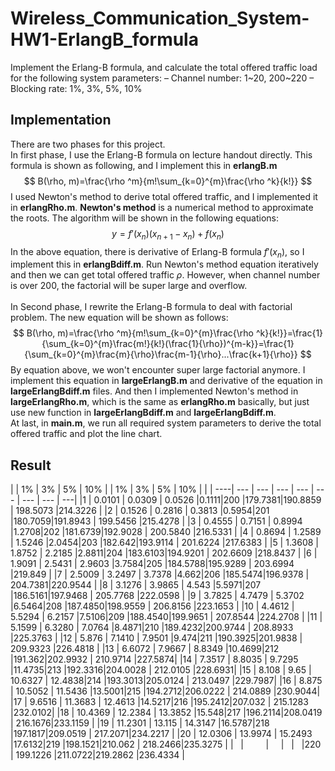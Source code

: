 # Wireless_Communication_System-HW1-ErlangB_formula
Implement the Erlang-B formula, and calculate the total offered traffic load for the following system parameters:
– Channel number: 1\~20, 200\~220
– Blocking rate: 1%, 3%, 5%, 10%

## Implementation
There are two phases for this project. </br>
In first phase, I use the Erlang-B formula on lecture handout directly. This formula is shown as following, and I implement this in  **erlangB.m** </br>
$$ B(\rho, m)=\frac{\rho ^m}{m!\sum_{k=0}^{m}\frac{\rho ^k}{k!}} $$
I used Newton's method to derive total offered traffic, and I implemented it in **erlangRho.m**. **Newton's method** is a numerical method to approximate the roots. The algorithm will be shown in the following equations: </br>
$$ y=f'(x_n)(x_{n+1}-x_n)+f(x_n) $$
In the above equation, there is derivative of Erlang-B formula $f'(x_n)$, so I implement this in **erlangBdiff.m**. Run Newton's method equation iteratively and then we can get total offered traffic $\rho$.  However, when channel number is over 200, the factorial will be super large and overflow. </br> </br>
In Second phase, I rewrite the Erlang-B formula to deal with factorial problem. The new equation will be shown as follows: </br>
$$ B(\rho, m)=\frac{\rho ^m}{m!\sum_{k=0}^{m}\frac{\rho ^k}{k!}}=\frac{1}{\sum_{k=0}^{m}\frac{m!}{k!}(\frac{1}{\rho})^{m-k}}=\frac{1}{\sum_{k=0}^{m}\frac{m}{\rho}\frac{m-1}{\rho}...\frac{k+1}{\rho}} $$
By equation above, we won't encounter super large factorial anymore. I implement this equation in **largeErlangB.m** and derivative of the equation in **largeErlangBdiff.m** files. And then I implemented Newton's method in **largeErlangRho.m**, which is the same as **erlangRho.m** basically, but just use new function in **largeErlangBdiff.m** and **largeErlangBdiff.m**. </br>
At last, in **main.m**, we run all required system parameters to derive the total offered traffic and plot the line chart.

## Result
| | 1\% | 3\% | 5\% | 10\% | | 1\% | 3\% | 5\% | 10\% |
|  | ----| --- | --- | --- | --- | --- | --- | --- | ---|
|1 | 0.0101 | 0.0309 | 0.0526 |0.1111|200 |179.7381|190.8859 | 198.5073 |214.3226 |
|2 | 0.1526 | 0.2816 | 0.3813 |0.5954|201 |180.7059|191.8943 | 199.5456 |215.4278 |
|3 | 0.4555 | 0.7151 | 0.8994 |1.2708|202 |181.6739|192.9028 | 200.5840 |216.5331 |
|4 | 0.8694 | 1.2589 | 1.5246 |2.0454|203 |182.642|193.9114 | 201.6224 |217.6383 |
|5 | 1.3608 | 1.8752 | 2.2185 |2.8811|204 |183.6103|194.9201 | 202.6609 |218.8437 | 
|6 | 1.9091 | 2.5431 | 2.9603 |3.7584|205 |184.5788|195.9289 | 203.6994 |219.849 |
|7 | 2.5009 | 3.2497 | 3.7378 |4.662|206 |185.5474|196.9378 | 204.7381|220.9544 |
|8 | 3.1276 | 3.9865 | 4.543 |5.5971|207 |186.5161|197.9468 | 205.7768 |222.0598 |
|9 | 3.7825 | 4.7479 | 5.3702 |6.5464|208 |187.4850|198.9559 | 206.8156 |223.1653 |
|10 | 4.4612 | 5.5294 | 6.2157 |7.5106|209 |188.4540|199.9651 | 207.8544 |224.2708 |
|11 | 5.1599 | 6.3280 | 7.0764 |8.4871|210 |189.4232|200.9744 | 208.8933 |225.3763 |
|12 | 5.876 | 7.1410 | 7.9501 |9.474|211 |190.3925|201.9838 | 209.9323 |226.4818 |
|13 | 6.6072 | 7.9667 | 8.8349 |10.4699|212 |191.362|202.9932 | 210.9714 |227.5874| 
|14 | 7.3517 | 8.8035 | 9.7295 |11.4735|213 |192.3316|204.0028 | 212.0105 |228.6931| 
|15 | 8.108 | 9.65 | 10.6327 | 12.4838|214 |193.3013|205.0124 | 213.0497 |229.7987|
|16 | 8.875 | 10.5052 | 11.5436 |13.5001|215 |194.2712|206.0222 | 214.0889 |230.9044| 
|17 | 9.6516 | 11.3683 | 12.4613 |14.5217|216 |195.2412|207.032 | 215.1283 |232.0102|
|18 | 10.4369 | 12.2384 | 13.3852 |15.548|217 |196.2114|208.0419 | 216.1676|233.1159 |
|19 | 11.2301 | 13.115 | 14.3147 |16.5787|218 |197.1817|209.0519 | 217.2071|234.2217 |
|20 | 12.0306 | 13.9974 | 15.2493 |17.6132|219 |198.1521|210.062 | 218.2466|235.3275 |
|   |         |      |    |    |220 | 199.1226 |211.0722|219.2862 |236.4334 |
